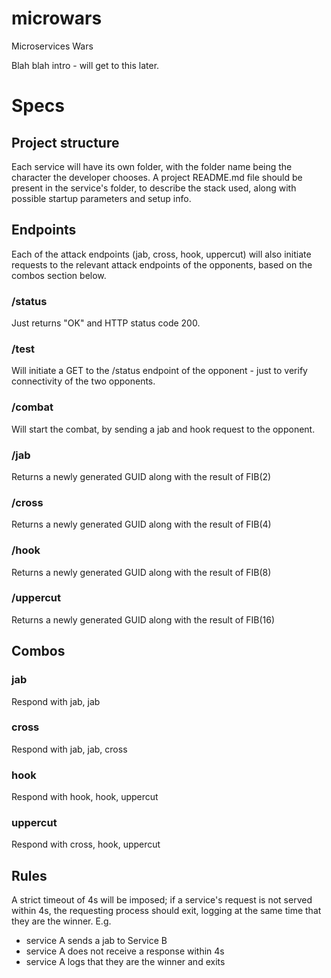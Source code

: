 # microwars
Microservices Wars

Blah blah intro - will get to this later.

# Specs
## Project structure
Each service will have its own folder, with the folder name being the character the developer chooses. A project README.md file should be present in the service's folder, to describe the stack used, along with possible startup parameters and setup info.

## Endpoints
Each of the attack endpoints (jab, cross, hook, uppercut) will also initiate requests to the relevant attack endpoints of the opponents, based on the combos section below.
### /status
Just returns "OK" and HTTP status code 200.
### /test
Will initiate a GET to the /status endpoint of the opponent - just to verify connectivity of the two opponents.
### /combat
Will start the combat, by sending a jab and hook request to the opponent.

### /jab
Returns a newly generated GUID along with the result of FIB(2)
### /cross
Returns a newly generated GUID along with the result of FIB(4)
### /hook
Returns a newly generated GUID along with the result of FIB(8)
### /uppercut
Returns a newly generated GUID along with the result of FIB(16)

## Combos
### jab
Respond with jab, jab
### cross
Respond with jab, jab, cross
### hook
Respond with hook, hook, uppercut
### uppercut
Respond with cross, hook, uppercut

## Rules
A strict timeout of 4s will be imposed; if a service's request is not served within 4s, the requesting process should exit, logging at the same time that they are the winner.
E.g.
- service A sends a jab to Service B
- service A does not receive a response within 4s
- service A logs that they are the winner and exits
